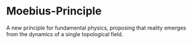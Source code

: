 # Moebius-Principle
A new principle for fundamental physics, proposing that reality emerges from the dynamics of a single topological field.
